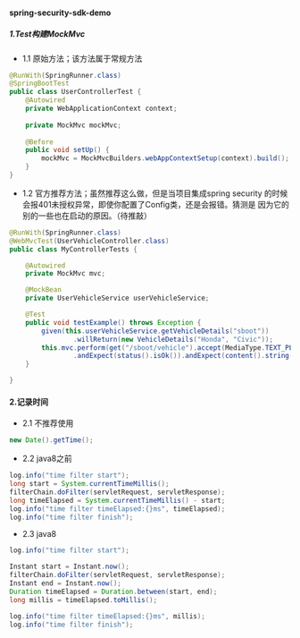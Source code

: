 #### spring-security-sdk-demo
##### 1.Test构建MockMvc
- 1.1 原始方法；该方法属于常规方法

```java
@RunWith(SpringRunner.class)
@SpringBootTest
public class UserControllerTest {
    @Autowired
    private WebApplicationContext context;
    
    private MockMvc mockMvc;
    
    @Before
    public void setUp() {
        mockMvc = MockMvcBuilders.webAppContextSetup(context).build();
    }
}
```
- 1.2 官方推荐方法；虽然推荐这么做，但是当项目集成spring security
的时候会报401未授权异常，即使你配置了Config类，还是会报错。猜测是
因为它的别的一些也在启动的原因。（待推敲）
```java
@RunWith(SpringRunner.class)
@WebMvcTest(UserVehicleController.class)
public class MyControllerTests {

	@Autowired
	private MockMvc mvc;

	@MockBean
	private UserVehicleService userVehicleService;

	@Test
	public void testExample() throws Exception {
		given(this.userVehicleService.getVehicleDetails("sboot"))
				.willReturn(new VehicleDetails("Honda", "Civic"));
		this.mvc.perform(get("/sboot/vehicle").accept(MediaType.TEXT_PLAIN))
				.andExpect(status().isOk()).andExpect(content().string("Honda Civic"));
	}

}
```
#### 2.记录时间
- 2.1 不推荐使用
```java
new Date().getTime();
``` 
- 2.2 java8之前
```java
log.info("time filter start");
long start = System.currentTimeMillis();
filterChain.doFilter(servletRequest, servletResponse);
long timeElapsed = System.currentTimeMillis() - start;
log.info("time filter timeElapsed:{}ms", timeElapsed);
log.info("time filter finish");
```
- 2.3 java8
```java
log.info("time filter start");

Instant start = Instant.now();
filterChain.doFilter(servletRequest, servletResponse);
Instant end = Instant.now();
Duration timeElapsed = Duration.between(start, end);
long millis = timeElapsed.toMillis();

log.info("time filter timeElapsed:{}ms", millis);
log.info("time filter finish");
```